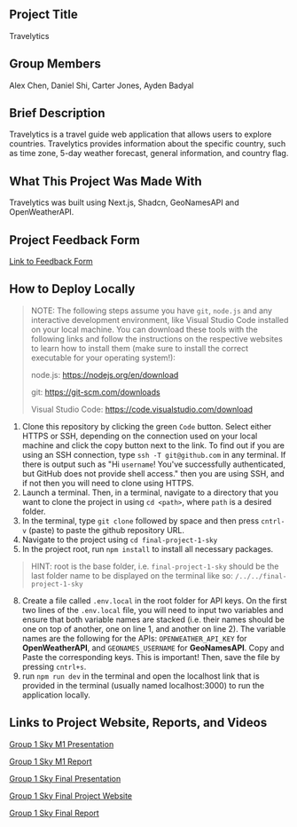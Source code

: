 ## Project Title
Travelytics

## Group Members
Alex Chen, Daniel Shi, Carter Jones, Ayden Badyal


## Brief Description
Travelytics is a travel guide web application that allows users to explore countries. Travelytics provides information about the specific country, such as time zone, 5-day weather forecast, general information, and country flag.

## What This Project Was Made With 
Travelytics was built using Next.js, Shadcn, GeoNamesAPI and OpenWeatherAPI.

##  Project Feedback Form
[Link to Feedback Form](https://docs.google.com/forms/d/1XZk8IoOraZ1cLlg-FjbrqMqVwN33C6jESV8F_CJ-lV0/edit)

## How to Deploy Locally
>NOTE: The following steps assume you have `git`, `node.js` and any interactive development environment, like Visual Studio Code installed on your local machine.
>You can download these tools with the following links and follow the instructions on the respective websites to learn how to install them (make sure to install the correct executable for your operating system!):
>
>node.js: https://nodejs.org/en/download
>
>git: https://git-scm.com/downloads
>
> Visual Studio Code: https://code.visualstudio.com/download
1) Clone this repository by clicking the green `Code` button. Select either HTTPS or SSH, depending on the connection used on your local machine and click the copy button next to the link. To find out if you are using an SSH connection, type `ssh -T git@github.com` in any terminal. If there is output such as "Hi `username`! You've successfully authenticated, but GitHub does not provide shell access." then you are using SSH, and if not then you will need to clone using HTTPS. 
2) Launch a terminal. Then, in a terminal, navigate to a directory that you want to clone the project in using `cd <path>`, where `path` is a desired folder.
4) In the terminal, type `git clone` followed by space and then press `cntrl-v` (paste) to paste the github repository URL. 
5) Navigate to the project using `cd final-project-1-sky`
6) In the project root, run `npm install` to install all necessary packages.
> HINT: root is the base folder, i.e. `final-project-1-sky` should be the last folder name to be displayed on the terminal like so: `/../../final-project-1-sky`
8) Create a file called `.env.local` in the root folder for API keys. On the first two lines of the `.env.local` file, you will need to input two variables and ensure that both variable names are stacked (i.e. their names should be one on top of another, one on line 1, and another on line 2). The variable names are the following for the APIs:
`OPENWEATHER_API_KEY` for <strong>OpenWeatherAPI</strong>, and `GEONAMES_USERNAME` for <strong>GeoNamesAPI</strong>. Copy and Paste the corresponding keys. This is important! Then, save the file by pressing `cntrl+s`.
9) run `npm run dev` in the terminal and open the localhost link that is provided in the terminal (usually named localhost:3000) to run the application locally.

## Links to Project Website, Reports, and Videos
[Group 1 Sky M1 Presentation](https://youtu.be/OFFBTig6KWY)

[Group 1 Sky M1 Report](./docs/reports/CMPT276_Group1_Sky_M1_Report.pdf)

[Group 1 Sky Final Presentation](https://youtu.be/gSQlN4Iacw0)

[Group 1 Sky Final Project Website](https://travelytics276.vercel.app/)

[Group 1 Sky Final Report](./docs/reports/CMPT276_Group1_Sky_M2_Final_Report.pdf)
